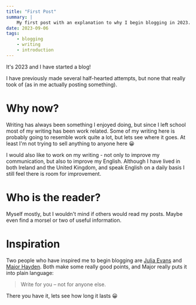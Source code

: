 ```yaml
---
title: "First Post"
summary: |
    My first post with an explanation to why I begin blogging in 2023.
date: 2023-09-06
tags:
    - blogging
    - writing
    - introduction
---
```


It's 2023 and I have started a blog!

I have previously made several half-hearted attempts, but none that really took of (as in me actually posting something).

# Why now?

Writing has always been something I enjoyed doing, but since I left school most of my writing has been work related.
Some of my writing here is probably going to resemble work quite a lot, but lets see where it goes.
At least I'm not trying to sell anything to anyone here 😀

I would also like to work on my writing - not only to improve my communication, but also to improve my English.
Although I have lived in both Ireland and the United Kingdom, and speak English on a daily basis I still feel there is room for improvement.


# Who is the reader?

Myself mostly, but I wouldn't mind if others would read my posts. 
Maybe even find a morsel or two of useful information.

# Inspiration

Two people who have inspired me to begin blogging are [Julia Evans](https://jvns.ca/blog/2023/06/05/some-blogging-myths/) and [Major Hayden](https://major.io/p/how-i-write-blog-posts/).
Both make some really good points, and Major really puts it into plain language:

> Write for you – not for anyone else.

There you have it, lets see how long it lasts 😀
